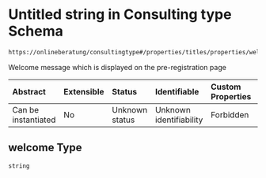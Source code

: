 # Untitled string in Consulting type Schema

```txt
https://onlineberatung/consultingtype#/properties/titles/properties/welcome
```

Welcome message which is displayed on the pre-registration page

| Abstract            | Extensible | Status         | Identifiable            | Custom Properties | Additional Properties | Access Restrictions | Defined In                                                           |
| :------------------ | :--------- | :------------- | :---------------------- | :---------------- | :-------------------- | :------------------ | :------------------------------------------------------------------- |
| Can be instantiated | No         | Unknown status | Unknown identifiability | Forbidden         | Allowed               | none                | [consulting-type.json*](consulting-type.json "open original schema") |

## welcome Type

`string`
